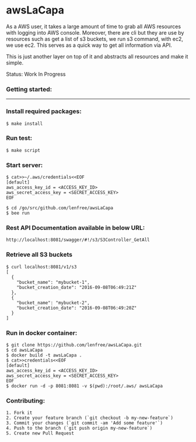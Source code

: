 awsLaCapa
==========

As a AWS user, it takes a large amount of time to grab all AWS resources with
logging into AWS console. Moreover, there are cli but they are use by resources
such as get a list of s3 buckets, we run s3 command, with ec2, we use ec2. This
serves as a quick way to get all information via API.

This is just another layer on top of it and abstracts all resources and make 
it simple.

Status: Work In Progress

### Getting started:
----------------

### Install required packages:
```
$ make install
```

### Run test:
```
$ make script
```

### Start server:
```
$ cat>>~/.aws/credentials<<EOF
[default]
aws_access_key_id = <ACCESS_KEY_ID>
aws_secret_access_key = <SECRET_ACCESS_KEY>
EOF

$ cd /go/src/github.com/lenfree/awsLaCapa
$ bee run
```

### Rest API Documentation available in below URL:
```
http://localhost:8081/swagger/#!/s3/S3Controller_GetAll
```


### Retrieve all S3 buckets
```
$ curl localhost:8081/v1/s3
[
  {
    "bucket_name": "mybucket-1",
    "bucket_creation_date": "2016-09-08T06:49:21Z"
  },
  {
    "bucket_name": "mybucket-2",
    "bucket_creation_date": "2016-09-08T06:49:20Z"
  }
]
```

### Run in docker container:
```
$ git clone https://github.com/lenfree/awsLaCapa.git
$ cd awsLaCapa
$ docker build -t awsLaCapa .
$ cat>>credentials<<EOF
[default]
aws_access_key_id = <ACCESS_KEY_ID>
aws_secret_access_key = <SECRET_ACCESS_KEY>
EOF
$ docker run -d -p 8081:8081 -v $(pwd):/root/.aws/ awsLaCapa
```

### Contributing:
```
1. Fork it
2. Create your feature branch (`git checkout -b my-new-feature`)
3. Commit your changes (`git commit -am 'Add some feature'`)
4. Push to the branch (`git push origin my-new-feature`)
5. Create new Pull Request
```
